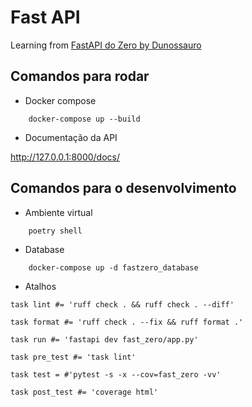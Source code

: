 # Fast API

Learning from [FastAPI do Zero by Dunossauro](https://fastapidozero.dunossauro.com/)

## Comandos para rodar

- Docker compose

``` shell
    docker-compose up --build
```

- Documentação da API
  
http://127.0.0.1:8000/docs/



## Comandos para o desenvolvimento

- Ambiente virtual

``` shell
    poetry shell
```


- Database

``` shell
    docker-compose up -d fastzero_database
```


- Atalhos

``` shell
task lint #= 'ruff check . && ruff check . --diff'

task format #= 'ruff check . --fix && ruff format .'

task run #= 'fastapi dev fast_zero/app.py'

task pre_test #= 'task lint'

task test = #'pytest -s -x --cov=fast_zero -vv'

task post_test #= 'coverage html'
```


